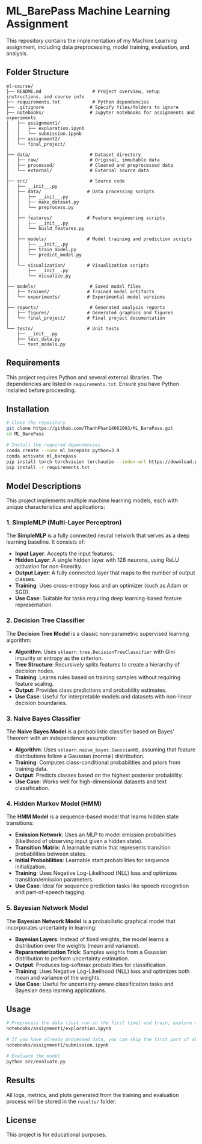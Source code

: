 # ML_BarePass Machine Learning Assignment

This repository contains the implementation of my Machine Learning assignment, including data preprocessing, model training, evaluation, and analysis.

## Folder Structure

```
ml-course/
├── README.md                   # Project overview, setup instructions, and course info
├── requirements.txt            # Python dependencies
├── .gitignore                 # Specify files/folders to ignore
├── notebooks/                 # Jupyter notebooks for assignments and experiments
│   ├── assignment1/
│   │   ├── exploration.ipynb
│   │   └── submission.ipynb
│   ├── assignment2/
│   └── final_project/
│
├── data/                      # Dataset directory
│   ├── raw/                   # Original, immutable data
│   ├── processed/             # Cleaned and preprocessed data
│   └── external/              # External source data
│
├── src/                       # Source code
│   ├── __init__.py
│   ├── data/                 # Data processing scripts
│   │   ├── __init__.py
│   │   ├── make_dataset.py
│   │   └── preprocess.py
│   │
│   ├── features/             # Feature engineering scripts
│   │   ├── __init__.py
│   │   └── build_features.py
│   │
│   ├── models/               # Model training and prediction scripts
│   │   ├── __init__.py
│   │   ├── train_model.py
│   │   └── predict_model.py
│   │
│   └── visualization/        # Visualization scripts
│       ├── __init__.py
│       └── visualize.py
│
├── models/                    # Saved model files
│   ├── trained/              # Trained model artifacts
│   └── experiments/          # Experimental model versions
│
├── reports/                   # Generated analysis reports
│   ├── figures/              # Generated graphics and figures
│   └── final_project/        # Final project documentation
│
└── tests/                    # Unit tests
    ├── __init__.py
    ├── test_data.py
    └── test_models.py 
```

## Requirements

This project requires Python and several external libraries. The dependencies are listed in `requirements.txt`. Ensure you have Python installed before proceeding.

## Installation

```sh
# Clone the repository
git clone https://github.com/ThanhPhan14062003/ML_BarePass.git
cd ML_BarePass

# Install the required dependencies
conda create --name ml_barepass python=3.9
conda activate ml_barepass
pip install torch torchvision torchaudio --index-url https://download.pytorch.org/whl/cu118
pip install -r requirements.txt
```

## Model Descriptions

This project implements multiple machine learning models, each with unique characteristics and applications:

### 1. SimpleMLP (Multi-Layer Perceptron)
The **SimpleMLP** is a fully connected neural network that serves as a deep learning baseline. It consists of:
- **Input Layer**: Accepts the input features.
- **Hidden Layer**: A single hidden layer with 128 neurons, using ReLU activation for non-linearity.
- **Output Layer**: A fully connected layer that maps to the number of output classes.
- **Training**: Uses cross-entropy loss and an optimizer (such as Adam or SGD).
- **Use Case**: Suitable for tasks requiring deep learning-based feature representation.

### 2. Decision Tree Classifier
The **Decision Tree Model** is a classic non-parametric supervised learning algorithm:
- **Algorithm**: Uses `sklearn.tree.DecisionTreeClassifier` with Gini impurity or entropy as the criterion.
- **Tree Structure**: Recursively splits features to create a hierarchy of decision nodes.
- **Training**: Learns rules based on training samples without requiring feature scaling.
- **Output**: Provides class predictions and probability estimates.
- **Use Case**: Useful for interpretable models and datasets with non-linear decision boundaries.

### 3. Naive Bayes Classifier
The **Naive Bayes Model** is a probabilistic classifier based on Bayes' Theorem with an independence assumption:
- **Algorithm**: Uses `sklearn.naive_bayes.GaussianNB`, assuming that feature distributions follow a Gaussian (normal) distribution.
- **Training**: Computes class-conditional probabilities and priors from training data.
- **Output**: Predicts classes based on the highest posterior probability.
- **Use Case**: Works well for high-dimensional datasets and text classification.

### 4. Hidden Markov Model (HMM)
The **HMM Model** is a sequence-based model that learns hidden state transitions:
- **Emission Network**: Uses an MLP to model emission probabilities (likelihood of observing input given a hidden state).
- **Transition Matrix**: A learnable matrix that represents transition probabilities between states.
- **Initial Probabilities**: Learnable start probabilities for sequence initialization.
- **Training**: Uses Negative Log-Likelihood (NLL) loss and optimizes transition/emission parameters.
- **Use Case**: Ideal for sequence prediction tasks like speech recognition and part-of-speech tagging.

### 5. Bayesian Network Model
The **Bayesian Network Model** is a probabilistic graphical model that incorporates uncertainty in learning:
- **Bayesian Layers**: Instead of fixed weights, the model learns a distribution over the weights (mean and variance).
- **Reparameterization Trick**: Samples weights from a Gaussian distribution to perform uncertainty estimation.
- **Output**: Produces log-softmax probabilities for classification.
- **Training**: Uses Negative Log-Likelihood (NLL) loss and optimizes both mean and variance of the weights.
- **Use Case**: Useful for uncertainty-aware classification tasks and Bayesian deep learning applications.


## Usage

```sh
# Preprocess the data (Just run in the first time) and train, explore on following notebook:
notebooks/assignment1/exploration.ipynb

# If you have already processed data, you can skip the first part of above implementation or run this file:
notebooks/assignment1/submission.ipynb

# Evaluate the model
python src/evaluate.py
```

## Results

All logs, metrics, and plots generated from the training and evaluation process will be stored in the `results/` folder.

## License

This project is for educational purposes.

